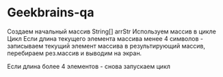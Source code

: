 # Geekbrains-qa
Создаем начальный массив String[] arrStr
Используем массив в цикле 
Цикл
Если длина текущего элемента массива менее 4 символов - записываем текущий элемент массива в результирующий массив, перебираем рез.массив и выводим на экран.

Если длина более 4 элементов - снова запускаем цикл

